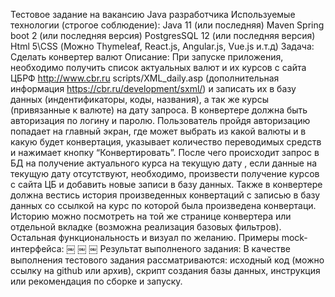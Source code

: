 Тестовое задание на вакансию Java разработчика 
Используемые технологии (строгое соблюдение): 
Java 11 (или последняя)
Maven
Spring boot 2 (или последняя версия)
PostgresSQL 12 (или последняя версия)
Html 5\CSS (Можно Thymeleaf, React.js, Angular.js, Vue.js и.т.д) 
Задача: 
Сделать конвертер валют 
Описание: 
При запуске приложения, необходимо получить список актуальных валют и их курсов с сайта ЦБРФ http://www.cbr.ru
scripts/XML_daily.asp (дополнительная информация https://cbr.ru/development/sxml/) и записать их в базу данных
(индентификаторы, коды, названия), а так же курсы (привязанные к валюте) на дату запроса. В конвертере должна быть
авторизация по логину и паролю. Пользователь пройдя авторизацию попадает на главный экран, где может выбрать из
какой валюты и в какую будет конвертация, указывает количество переводимых средств и нажимает кнопку
“Конвертировать”. После чего происходит запрос в БД на получение актуального курса на текущую дату , если данные на
текущую дату отсутствуют, необходимо, произвести получение курсов с сайта ЦБ и добавить новые записи в базу данных.
Также в конвертере должна вестись история произведенных конвертаций с записью в базу данных со ссылкой на курс по
которой была произведена конвертаци. Историю можно посмотреть на той же странице конвертера или отдельной
вкладке (возможна реализация базовых фильтров). Остальная функциональность и визуал по желанию. 
Примеры mock-интерфейса: 
￼ 
￼ 
￼ 
Результат выполненого задания: 
В качестве выполнения тестового задания рассматриваются: исходный код (можно ссылку на github или архив), скрипт
создания базы данных, инструкция или рекомендация по сборке и запуску. 
